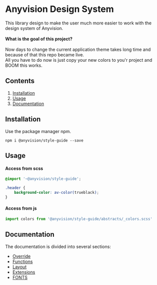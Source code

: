 # Anyvision Design System
This library design to make the user much more easier to work with the design system of Anyvision.
<br/>
<br/>
<b>What is the goal of this project?</b>
<br/>
<br/>
Now days to change the current application theme takes long time and because of that this repo became live.
<br/>
All you have to do now is just copy your new colors to you'r project and BOOM this works.


## Contents
1. [Installation](#installation)
1. [Usage](#usage)
1. [Documentation](#documentation)

## Installation
Use the package manager npm.

```
npm i @anyvision/style-guide --save
```

## Usage
#### Access from scss
```scss
@import '~@anyvision/style-guide';

.header { 
    background-color: av-color(trueblack);
}
``` 

#### Access from js
```js
import colors from '@anyvision/style-guide/abstracts/_colors.scss'
```

## Documentation
The documentation is divided into several sections:

* [Override](docs/OVERRIDE.md)
* [Functions](docs/FUNCTIONS.md)
* [Layout](docs/LAYOUT.md)
* [Extensions](docs/EXTENSIONS.md)
* [FONTS](docs/FONTS.md)

